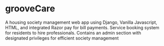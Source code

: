 # grooveCare

A housing society management web app using Django, Vanilla Javascript, HTML, and integrated Razor pay for bill payments.
Service booking system for residents to hire professionals.
Contains an admin section with designated privileges for efficient society management
